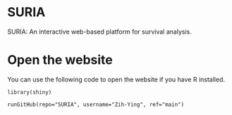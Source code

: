 # SURIA
SURIA: An interactive web-based platform for survival analysis. 

# Open the website
You can use the following code to open the website if you have R installed.

    library(shiny)
    
    runGitHub(repo="SURIA", username="Zih-Ying", ref="main")
    
